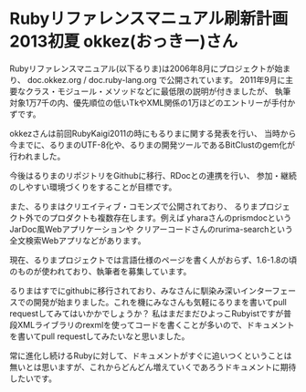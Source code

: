 # Rubyリファレンスマニュアル刷新計画 2013初夏 okkez(おっきー)さん

Rubyリファレンスマニュアル(以下るりま)は2006年8月にプロジェクトが始まり、
doc.okkez.org / doc.ruby-lang.org で公開されています。
2011年9月に主要なクラス・モジュール・メソッドなどに最低限の説明が付きましたが、
執筆対象1万7千の内、優先順位の低いTkやXML関係の1万ほどのエントリーが手付かずです。

okkezさんは前回RubyKaigi2011の時にもるりまに関する発表を行い、
当時から今までに、るりまのUTF-8化や、るりまの開発ツールであるBitClustのgem化が行われました。

今後はるりまのリポジトリをGithubに移行、RDocとの連携を行い、
参加・継続のしやすい環境づくりをすることが目標です。

また、るりまはクリエイティブ・コモンズで公開されており、
るりまプロジェクト外でのプロダクトも複数存在します。例えば
yharaさんのprismdocというJarDoc風Webアプリケーションや
クリアーコードさんのrurima-searchという全文検索Webアプリなどがあります。

現在、るりまプロジェクトでは言語仕様のページを書く人がおらず、1.6-1.8の頃のものが使われており、執筆者を募集しています。

るりまはすでにgithubに移行されており、みなさんに馴染み深いインターフェースでの開発が始まりました。これを機にみなさんも気軽にるりまを書いてpull requestしてみてはいかかでしょうか？
私はまだまだひよっこRubyistですが普段XMLライブラリのrexmlを使ってコードを書くことが多いので、ドキュメントを書いてpull requestしてみたいなと思いました。

常に進化し続けるRubyに対して、ドキュメントがすぐに追いつくということは無いとは思いますが、これからどんどん増えていくであろうドキュメントに期待したいです。
